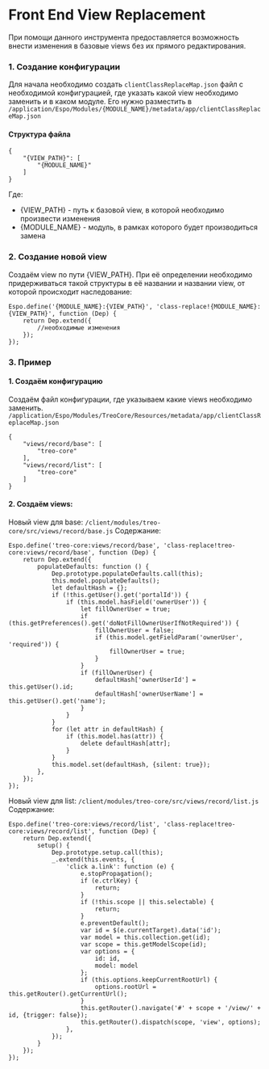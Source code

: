 # Front End View Replacement #
При помощи данного инструмента предоставляется возможность внести изменения в базовые views без их прямого редактирования.
### 1. Создание конфигурации ###
Для начала необходимо создать `clientClassReplaceMap.json` файл с необходимой конфигурацией, где указать какой view необходимо заменить и в каком модуле. 
Его нужно разместить в `/application/Espo/Modules/{MODULE_NAME}/metadata/app/clientClassReplaceMap.json`
#### Структура файла ####
```
{
    "{VIEW_PATH}": [
        "{MODULE_NAME}"
    ]
}
```
Где:
* {VIEW_PATH} - путь к базовой view, в которой необходимо произвести изменения
* {MODULE_NAME} - модуль, в рамках которого будет производиться замена 
### 2. Создание новой view ###
Создаём view по пути {VIEW_PATH}.
При её определении необходимо придерживаться такой структуры в её названии и названии view, от которой происходит наследование:
```
Espo.define('{MODULE_NAME}:{VIEW_PATH}', 'class-replace!{MODULE_NAME}:{VIEW_PATH}', function (Dep) {
    return Dep.extend({
        //необходимые изменения
    });
});
```
### 3. Пример ###
#### 1. Создаём конфигурацию ####
Создаём файл конфигурации, где указываем какие views необходимо заменить. 
`/application/Espo/Modules/TreoCore/Resources/metadata/app/clientClassReplaceMap.json`
```
{
    "views/record/base": [
        "treo-core"
    ],
    "views/record/list": [
        "treo-core"
    ]
}
```
#### 2. Создаём views: ####
Новый view для base:
`/client/modules/treo-core/src/views/record/base.js`
Содержание:
```
Espo.define('treo-core:views/record/base', 'class-replace!treo-core:views/record/base', function (Dep) {
    return Dep.extend({
        populateDefaults: function () {
            Dep.prototype.populateDefaults.call(this);
            this.model.populateDefaults();
            let defaultHash = {};
            if (!this.getUser().get('portalId')) {
                if (this.model.hasField('ownerUser')) {
                    let fillOwnerUser = true;
                    if (this.getPreferences().get('doNotFillOwnerUserIfNotRequired')) {
                        fillOwnerUser = false;
                        if (this.model.getFieldParam('ownerUser', 'required')) {
                            fillOwnerUser = true;
                        }
                    }
                    if (fillOwnerUser) {
                        defaultHash['ownerUserId'] = this.getUser().id;
                        defaultHash['ownerUserName'] = this.getUser().get('name');
                    }
                }
            }
            for (let attr in defaultHash) {
                if (this.model.has(attr)) {
                    delete defaultHash[attr];
                }
            }
            this.model.set(defaultHash, {silent: true});
        },
    });
});
```
Новый view для list:
`/client/modules/treo-core/src/views/record/list.js`
Содержание:
```
Espo.define('treo-core:views/record/list', 'class-replace!treo-core:views/record/list', function (Dep) {
    return Dep.extend({
        setup() {
            Dep.prototype.setup.call(this);
            _.extend(this.events, {
                'click a.link': function (e) {
                    e.stopPropagation();
                    if (e.ctrlKey) {
                        return;
                    }
                    if (!this.scope || this.selectable) {
                        return;
                    }
                    e.preventDefault();
                    var id = $(e.currentTarget).data('id');
                    var model = this.collection.get(id);
                    var scope = this.getModelScope(id);
                    var options = {
                        id: id,
                        model: model
                    };
                    if (this.options.keepCurrentRootUrl) {
                        options.rootUrl = this.getRouter().getCurrentUrl();
                    }
                    this.getRouter().navigate('#' + scope + '/view/' + id, {trigger: false});
                    this.getRouter().dispatch(scope, 'view', options);
                },
            });
        }
    });
});
```